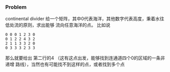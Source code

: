 ### Problem
continental divider
给一个矩阵，其中0代表海洋，其他数字代表高度，秉着水往低处流的原则，求出能够
流向任意海洋的点。 比如说
```
0 0 0 1 2 3 0
0 1 2 2 4 3 2
2 1 1 3 3 2 0
0 3 3 3 2 3 3
```

那么就要给出 第二行的4 （这有这点出发，能够找到连通道四个0的区域的一条非递增
路线），当然也有可能找不到这样的点，或者找到多个点

